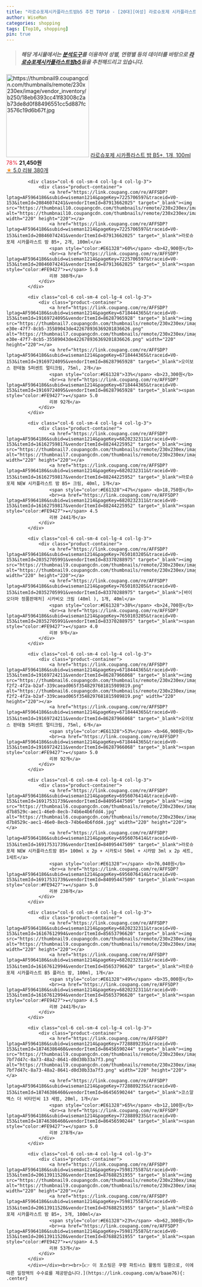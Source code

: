 ```yaml
---
title: "라로슈포제시카플라스트밤b5 추천 TOP10 - [20대][여성] 라로슈포제 시카플라스트 밤 B5+, 1개, 100ml"
author: WiseMan
categories: shopping
tags: [Top10, shopping]
pin: true
---
```


> ##### 해당 게시물에서는 [**분석도구**](https://itemscout.io/)를 이용하여 **성별**, **연령별** 등의 데이터를 바탕으로 [**라로슈포제시카플라스트밤b5**](https://link.coupang.com/a/baae76)들을 추천해드리고 있습니다.
<div class="container"><div class="row">
            <div class="col-6 col-sm-4 col-lg-4 col-lg-3">
                <div class="product-container">
                    <a href="https://link.coupang.com/re/AFFSDP?lptag=AF5964186&subid=wiseman1214&pageKey=7225706597&traceid=V0-153&itemId=18321894603&vendorItemId=85466644251" target="_blank"><img src="https://thumbnail9.coupangcdn.com/thumbnails/remote/230x230ex/image/vendor_inventory/b250/18eb6393cc41f83008c2ab73de8d0f88496551cc5d887fc3576c19d6b67f.jpg" alt="https://thumbnail9.coupangcdn.com/thumbnails/remote/230x230ex/image/vendor_inventory/b250/18eb6393cc41f83008c2ab73de8d0f88496551cc5d887fc3576c19d6b67f.jpg" width="220" height="220"></a>
                    <a href="https://link.coupang.com/re/AFFSDP?lptag=AF5964186&subid=wiseman1214&pageKey=7225706597&traceid=V0-153&itemId=18321894603&vendorItemId=85466644251" target="_blank">라로슈포제 시카플라스트 밤 B5+, 1개, 100ml</a>
                    <span style="color:#E61328">78%</span> <b>21,450원</b>
                    <br><a href="https://link.coupang.com/re/AFFSDP?lptag=AF5964186&subid=wiseman1214&pageKey=7225706597&traceid=V0-153&itemId=18321894603&vendorItemId=85466644251" target="_blank"><span style="color:#FE9427">★</span> 5.0
                    리뷰 380개</a>
                </div>
            </div>
            
            <div class="col-6 col-sm-4 col-lg-4 col-lg-3">
                <div class="product-container">
                    <a href="https://link.coupang.com/re/AFFSDP?lptag=AF5964186&subid=wiseman1214&pageKey=7225706597&traceid=V0-153&itemId=20846074241&vendorItemId=87913662025" target="_blank"><img src="https://thumbnail10.coupangcdn.com/thumbnails/remote/230x230ex/image/vendor_inventory/e67a/ff46daabde39051ab928bdacf18c99dbcfa7885ba5d4360aeefd1f147511.jpg" alt="https://thumbnail10.coupangcdn.com/thumbnails/remote/230x230ex/image/vendor_inventory/e67a/ff46daabde39051ab928bdacf18c99dbcfa7885ba5d4360aeefd1f147511.jpg" width="220" height="220"></a>
                    <a href="https://link.coupang.com/re/AFFSDP?lptag=AF5964186&subid=wiseman1214&pageKey=7225706597&traceid=V0-153&itemId=20846074241&vendorItemId=87913662025" target="_blank">라로슈포제 시카플라스트 밤 B5+, 2개, 100ml</a>
                    <span style="color:#E61328">60%</span> <b>42,900원</b>
                    <br><a href="https://link.coupang.com/re/AFFSDP?lptag=AF5964186&subid=wiseman1214&pageKey=7225706597&traceid=V0-153&itemId=20846074241&vendorItemId=87913662025" target="_blank"><span style="color:#FE9427">★</span> 5.0
                    리뷰 380개</a>
                </div>
            </div>
            
            <div class="col-6 col-sm-4 col-lg-4 col-lg-3">
                <div class="product-container">
                    <a href="https://link.coupang.com/re/AFFSDP?lptag=AF5964186&subid=wiseman1214&pageKey=6718444365&traceid=V0-153&itemId=19169724095&vendorItemId=86287965928" target="_blank"><img src="https://thumbnail7.coupangcdn.com/thumbnails/remote/230x230ex/image/retail/images/61784428-e30e-47f7-8cb5-35589043de422678936369201836626.png" alt="https://thumbnail7.coupangcdn.com/thumbnails/remote/230x230ex/image/retail/images/61784428-e30e-47f7-8cb5-35589043de422678936369201836626.png" width="220" height="220"></a>
                    <a href="https://link.coupang.com/re/AFFSDP?lptag=AF5964186&subid=wiseman1214&pageKey=6718444365&traceid=V0-153&itemId=19169724095&vendorItemId=86287965928" target="_blank">오이보스 판테놀 5퍼센트 멀티크림, 75ml, 2개</a>
                    <span style="color:#E61328">33%</span> <b>23,300원</b>
                    <br><a href="https://link.coupang.com/re/AFFSDP?lptag=AF5964186&subid=wiseman1214&pageKey=6718444365&traceid=V0-153&itemId=19169724095&vendorItemId=86287965928" target="_blank"><span style="color:#FE9427">★</span> 5.0
                    리뷰 92개</a>
                </div>
            </div>
            
            <div class="col-6 col-sm-4 col-lg-4 col-lg-3">
                <div class="product-container">
                    <a href="https://link.coupang.com/re/AFFSDP?lptag=AF5964186&subid=wiseman1214&pageKey=6820232311&traceid=V0-153&itemId=16162759817&vendorItemId=88244225952" target="_blank"><img src="https://thumbnail7.coupangcdn.com/thumbnails/remote/230x230ex/image/vendor_inventory/7c8f/18f3db0653fb635c0d9f3cbc0da74d3ad1705628b42910aff8ce8199f61e.jpg" alt="https://thumbnail7.coupangcdn.com/thumbnails/remote/230x230ex/image/vendor_inventory/7c8f/18f3db0653fb635c0d9f3cbc0da74d3ad1705628b42910aff8ce8199f61e.jpg" width="220" height="220"></a>
                    <a href="https://link.coupang.com/re/AFFSDP?lptag=AF5964186&subid=wiseman1214&pageKey=6820232311&traceid=V0-153&itemId=16162759817&vendorItemId=88244225952" target="_blank">라로슈포제 NEW 시카플라스트 밤 B5+ 크림, 40ml, 1개</a>
                    <span style="color:#E61328">47%</span> <b>18,750원</b>
                    <br><a href="https://link.coupang.com/re/AFFSDP?lptag=AF5964186&subid=wiseman1214&pageKey=6820232311&traceid=V0-153&itemId=16162759817&vendorItemId=88244225952" target="_blank"><span style="color:#FE9427">★</span> 4.5
                    리뷰 2441개</a>
                </div>
            </div>
            
            <div class="col-6 col-sm-4 col-lg-4 col-lg-3">
                <div class="product-container">
                    <a href="https://link.coupang.com/re/AFFSDP?lptag=AF5964186&subid=wiseman1214&pageKey=7650103205&traceid=V0-153&itemId=20352705991&vendorItemId=83370288975" target="_blank"><img src="https://thumbnail9.coupangcdn.com/thumbnails/remote/230x230ex/image/vendor_inventory/8c03/87a5519d2d5141c4ed1d6c5e82b3386ebe2dfc52c6e823feb2a71bd587a5.jpg" alt="https://thumbnail9.coupangcdn.com/thumbnails/remote/230x230ex/image/vendor_inventory/8c03/87a5519d2d5141c4ed1d6c5e82b3386ebe2dfc52c6e823feb2a71bd587a5.jpg" width="220" height="220"></a>
                    <a href="https://link.coupang.com/re/AFFSDP?lptag=AF5964186&subid=wiseman1214&pageKey=7650103205&traceid=V0-153&itemId=20352705991&vendorItemId=83370288975" target="_blank">[바이오더마 정품판매처] 시카비오 크림 (40ml ), 1개, 40ml</a>
                    <span style="color:#E61328">38%</span> <b>24,700원</b>
                    <br><a href="https://link.coupang.com/re/AFFSDP?lptag=AF5964186&subid=wiseman1214&pageKey=7650103205&traceid=V0-153&itemId=20352705991&vendorItemId=83370288975" target="_blank"><span style="color:#FE9427">★</span> 4.0
                    리뷰 9개</a>
                </div>
            </div>
            
            <div class="col-6 col-sm-4 col-lg-4 col-lg-3">
                <div class="product-container">
                    <a href="https://link.coupang.com/re/AFFSDP?lptag=AF5964186&subid=wiseman1214&pageKey=6718444365&traceid=V0-153&itemId=19169724211&vendorItemId=86287966068" target="_blank"><img src="https://thumbnail6.coupangcdn.com/thumbnails/remote/230x230ex/image/retail/images/ffece745-f2f2-4f2a-b2af-339caead065f3548297681815989819.png" alt="https://thumbnail6.coupangcdn.com/thumbnails/remote/230x230ex/image/retail/images/ffece745-f2f2-4f2a-b2af-339caead065f3548297681815989819.png" width="220" height="220"></a>
                    <a href="https://link.coupang.com/re/AFFSDP?lptag=AF5964186&subid=wiseman1214&pageKey=6718444365&traceid=V0-153&itemId=19169724211&vendorItemId=86287966068" target="_blank">오이보스 판테놀 5퍼센트 멀티크림, 75ml, 6개</a>
                    <span style="color:#E61328">53%</span> <b>66,900원</b>
                    <br><a href="https://link.coupang.com/re/AFFSDP?lptag=AF5964186&subid=wiseman1214&pageKey=6718444365&traceid=V0-153&itemId=19169724211&vendorItemId=86287966068" target="_blank"><span style="color:#FE9427">★</span> 5.0
                    리뷰 92개</a>
                </div>
            </div>
            
            <div class="col-6 col-sm-4 col-lg-4 col-lg-3">
                <div class="product-container">
                    <a href="https://link.coupang.com/re/AFFSDP?lptag=AF5964186&subid=wiseman1214&pageKey=6956076414&traceid=V0-153&itemId=16917531739&vendorItemId=84095447509" target="_blank"><img src="https://thumbnail6.coupangcdn.com/thumbnails/remote/230x230ex/image/retail/images/755212775886044-d7b8529c-aec1-46e0-8ecb-74b6e4b6fdd4.jpg" alt="https://thumbnail6.coupangcdn.com/thumbnails/remote/230x230ex/image/retail/images/755212775886044-d7b8529c-aec1-46e0-8ecb-74b6e4b6fdd4.jpg" width="220" height="220"></a>
                    <a href="https://link.coupang.com/re/AFFSDP?lptag=AF5964186&subid=wiseman1214&pageKey=6956076414&traceid=V0-153&itemId=16917531739&vendorItemId=84095447509" target="_blank">라로슈포제 NEW 시카플라스트밤 B5+ 100ml x 2p + 시카토너 50ml + 시카밤 3ml x 2p 세트, 1세트</a>
                    <span style="color:#E61328"></span> <b>76,040원</b>
                    <br><a href="https://link.coupang.com/re/AFFSDP?lptag=AF5964186&subid=wiseman1214&pageKey=6956076414&traceid=V0-153&itemId=16917531739&vendorItemId=84095447509" target="_blank"><span style="color:#FE9427">★</span> 5.0
                    리뷰 230개</a>
                </div>
            </div>
            
            <div class="col-6 col-sm-4 col-lg-4 col-lg-3">
                <div class="product-container">
                    <a href="https://link.coupang.com/re/AFFSDP?lptag=AF5964186&subid=wiseman1214&pageKey=6820232311&traceid=V0-153&itemId=16167612994&vendorItemId=85653796620" target="_blank"><img src="https://thumbnail9.coupangcdn.com/thumbnails/remote/230x230ex/image/vendor_inventory/7bfa/894f371ab5c05a12d6771f9229d353815c2f2dc6020d23ce330ebab1e489.jpg" alt="https://thumbnail9.coupangcdn.com/thumbnails/remote/230x230ex/image/vendor_inventory/7bfa/894f371ab5c05a12d6771f9229d353815c2f2dc6020d23ce330ebab1e489.jpg" width="220" height="220"></a>
                    <a href="https://link.coupang.com/re/AFFSDP?lptag=AF5964186&subid=wiseman1214&pageKey=6820232311&traceid=V0-153&itemId=16167612994&vendorItemId=85653796620" target="_blank">라로슈포제 시카플라스트 B5 플러스 밤, 100ml, 1개</a>
                    <span style="color:#E61328">49%</span> <b>35,000원</b>
                    <br><a href="https://link.coupang.com/re/AFFSDP?lptag=AF5964186&subid=wiseman1214&pageKey=6820232311&traceid=V0-153&itemId=16167612994&vendorItemId=85653796620" target="_blank"><span style="color:#FE9427">★</span> 4.5
                    리뷰 2441개</a>
                </div>
            </div>
            
            <div class="col-6 col-sm-4 col-lg-4 col-lg-3">
                <div class="product-container">
                    <a href="https://link.coupang.com/re/AFFSDP?lptag=AF5964186&subid=wiseman1214&pageKey=7728889235&traceid=V0-153&itemId=18746386460&vendorItemId=86456590244" target="_blank"><img src="https://thumbnail9.coupangcdn.com/thumbnails/remote/230x230ex/image/retail/images/5216521634510666-7bf7d47c-8a73-48a2-8641-d0d30b33a7f3.png" alt="https://thumbnail9.coupangcdn.com/thumbnails/remote/230x230ex/image/retail/images/5216521634510666-7bf7d47c-8a73-48a2-8641-d0d30b33a7f3.png" width="220" height="220"></a>
                    <a href="https://link.coupang.com/re/AFFSDP?lptag=AF5964186&subid=wiseman1214&pageKey=7728889235&traceid=V0-153&itemId=18746386460&vendorItemId=86456590244" target="_blank">코스알엑스 더 비타민씨 13 세럼, 20ml, 1개</a>
                    <span style="color:#E61328">65%</span> <b>12,100원</b>
                    <br><a href="https://link.coupang.com/re/AFFSDP?lptag=AF5964186&subid=wiseman1214&pageKey=7728889235&traceid=V0-153&itemId=18746386460&vendorItemId=86456590244" target="_blank"><span style="color:#FE9427">★</span> 5.0
                    리뷰 278개</a>
                </div>
            </div>
            
            <div class="col-6 col-sm-4 col-lg-4 col-lg-3">
                <div class="product-container">
                    <a href="https://link.coupang.com/re/AFFSDP?lptag=AF5964186&subid=wiseman1214&pageKey=7598175587&traceid=V0-153&itemId=20613911520&vendorItemId=87688251955" target="_blank"><img src="https://thumbnail9.coupangcdn.com/thumbnails/remote/230x230ex/image/vendor_inventory/b62f/0d41d2ef2f29aa5e71d1213f0f24a6d086c17592e4b9068be7e57fc02527.jpg" alt="https://thumbnail9.coupangcdn.com/thumbnails/remote/230x230ex/image/vendor_inventory/b62f/0d41d2ef2f29aa5e71d1213f0f24a6d086c17592e4b9068be7e57fc02527.jpg" width="220" height="220"></a>
                    <a href="https://link.coupang.com/re/AFFSDP?lptag=AF5964186&subid=wiseman1214&pageKey=7598175587&traceid=V0-153&itemId=20613911520&vendorItemId=87688251955" target="_blank">라로슈포제 시카플라스트 밤 B5+, 3개, 100ml</a>
                    <span style="color:#E61328">23%</span> <b>62,300원</b>
                    <br><a href="https://link.coupang.com/re/AFFSDP?lptag=AF5964186&subid=wiseman1214&pageKey=7598175587&traceid=V0-153&itemId=20613911520&vendorItemId=87688251955" target="_blank"><span style="color:#FE9427">★</span> 4.5
                    리뷰 53개</a>
                </div>
            </div>
            </div></div><br><br>[👉 이 포스팅은 쿠팡 파트너스 활동의 일환으로, 이에 따른 일정액의 수수료를 제공받습니다.](https://link.coupang.com/a/baae76){: .center}